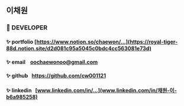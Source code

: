 ## 이채원

### 🌱 DEVELOPER

>

#### ✨ **portfolio** [https://www.notion.so/chaewon/...](https://royal-tiger-88d.notion.site/d2d081c95a5045c0bdc4cc563081e73d)

#### ✨ **email** &nbsp;&nbsp;&nbsp;oochaewonoo@gmail.com

#### ✨ **github** &nbsp;&nbsp;https://github.com/cw001121

#### ✨ **linkedin** &nbsp;&nbsp;[www.linkedin.com/in/...](www.linkedin.com/in/채원-이-b6a985258)

<br/>
<br/>
